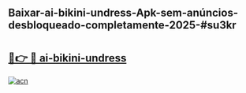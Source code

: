 ## Baixar-ai-bikini-undress-Apk-sem-anúncios-desbloqueado-completamente-2025-#su3kr

# <h2><a href="https://ainizakaria.my?title=ai-bikini-undress&ref=20M">🔗👉 🔴 ai-bikini-undress</a></h2>

[![acn](https://github.com/user-attachments/assets/0f9c940e-d8b0-45ae-aac7-cd30a18b3e1c)](https://ainizakaria.my?title=ai-bikini-undress&ref=20M)

